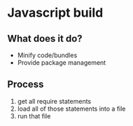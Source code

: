# Javascript build

## What does it do?

-   Minify code/bundles
-   Provide package management


## Process

1. get all require statements
2. load all of those statements into a file
3. run that file

